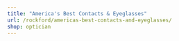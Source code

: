 ```yaml
---
title: "America's Best Contacts & Eyeglasses"
url: /rockford/americas-best-contacts-and-eyeglasses/
shop: optician
---
```

